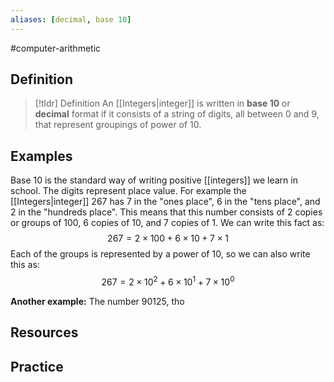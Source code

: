 ```yaml
---
aliases: [decimal, base 10]
--- 
```

#computer-arithmetic 

## Definition 

> [!tldr] Definition
> An [[Integers|integer]] is written in **base 10** or **decimal** format if it consists of a string of digits, all between $0$ and $9$, that represent groupings of power of 10. 

## Examples 

Base 10 is the standard way of writing positive [[integers]] we learn in school. The digits represent place value. For example the [[Integers|integer]] $267$ has 7 in the "ones place", 6 in the "tens place", and 2 in the "hundreds place". This means that this number consists of 2 copies or groups of $100$, 6 copies of $10$, and 7 copies of $1$. We can write this fact as: 
$$267 = 2 \times 100 + 6 \times 10 + 7 \times 1$$
Each of the groups is represented by a power of 10, so we can also write this as: 
$$267 = 2 \times 10^2 + 6 \times 10^1 + 7 \times 10^0$$

**Another example:** The number $90125$, tho


## Resources 

## Practice 
